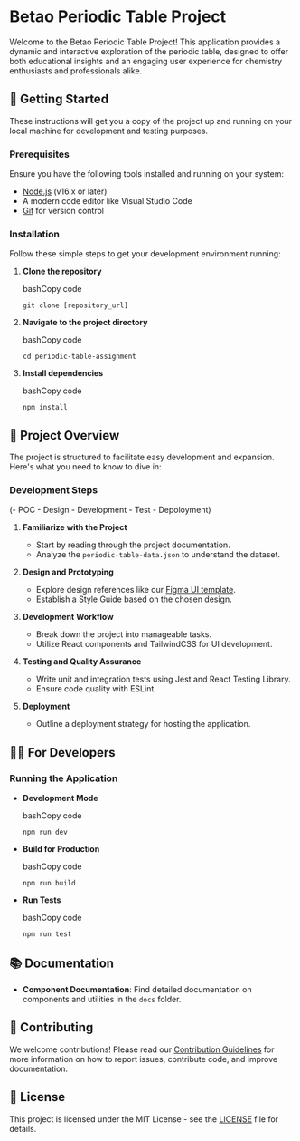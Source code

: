 Betao Periodic Table Project
============================

Welcome to the Betao Periodic Table Project! This application provides a dynamic and interactive exploration of the periodic table, designed to offer both educational insights and an engaging user experience for chemistry enthusiasts and professionals alike.

🚀 Getting Started
------------------

These instructions will get you a copy of the project up and running on your local machine for development and testing purposes.

### Prerequisites

Ensure you have the following tools installed and running on your system:

*   [Node.js](https://nodejs.org/) (v16.x or later)
*   A modern code editor like Visual Studio Code
*   [Git](https://git-scm.com/) for version control

### Installation

Follow these simple steps to get your development environment running:

1.  **Clone the repository**
    
    bashCopy code
    
    `git clone [repository_url]`
    
2.  **Navigate to the project directory**
    
    bashCopy code
    
    `cd periodic-table-assignment`
    
3.  **Install dependencies**
    
    bashCopy code
    
    `npm install`
    

📖 Project Overview
-------------------

The project is structured to facilitate easy development and expansion. Here's what you need to know to dive in:

### Development Steps
(- POC - Design - Development - Test - Depoloyment)

1.  **Familiarize with the Project**
    
    *   Start by reading through the project documentation.
    *   Analyze the `periodic-table-data.json` to understand the dataset.
2.  **Design and Prototyping**
    
    *   Explore design references like our [Figma UI template](https://www.figma.com/file/kH7LTf6kzVhwtk1SICCApj/Periodic-Table-(Community)).
    *   Establish a Style Guide based on the chosen design.
3.  **Development Workflow**
    
    *   Break down the project into manageable tasks.
    *   Utilize React components and TailwindCSS for UI development.
4.  **Testing and Quality Assurance**
    
    *   Write unit and integration tests using Jest and React Testing Library.
    *   Ensure code quality with ESLint.
5.  **Deployment**
    
    *   Outline a deployment strategy for hosting the application.

👨‍💻 For Developers
--------------------

### Running the Application

*   **Development Mode**
    
    bashCopy code
    
    `npm run dev`
    
*   **Build for Production**
    
    bashCopy code
    
    `npm run build`
    
*   **Run Tests**
    
    bashCopy code
    
    `npm run test`
    

📚 Documentation
----------------

*   **Component Documentation**: Find detailed documentation on components and utilities in the `docs` folder.

🤝 Contributing
---------------

We welcome contributions! Please read our [Contribution Guidelines](CONTRIBUTING.md) for more information on how to report issues, contribute code, and improve documentation.

📄 License
----------

This project is licensed under the MIT License - see the [LICENSE](LICENSE) file for details.